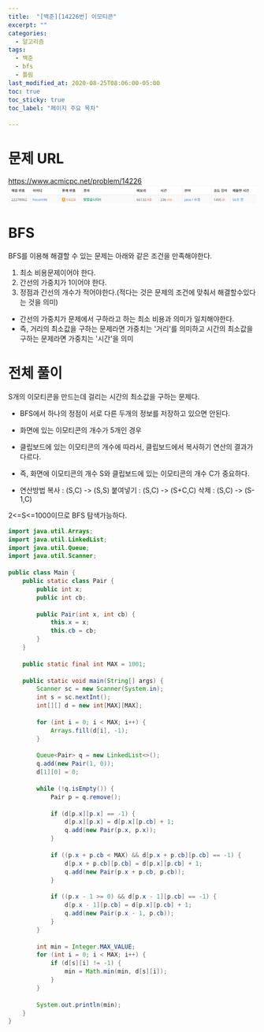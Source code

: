 ```yaml
---
title:  "[백준][14226번] 이모티콘"
excerpt: ""
categories:
  - 알고리즘
tags:
  - 백준
  - bfs
  - 틀림
last_modified_at: 2020-08-25T08:06:00-05:00
toc: true
toc_sticky: true
toc_label: "페이지 주요 목차"

---
```

# 문제 URL
https://www.acmicpc.net/problem/14226
![boj14226](/images/2020/09/boj14226.png)

# BFS
BFS를 이용해 해결할 수 있는 문제는 아래와 같은 조건을 만족해야한다.
1. 최소 비용문제이어야 한다.
2. 간선의 가중치가 1이어야 한다.
3. 정점과 간선의 개수가 적어야한다.(적다는 것은 문제의 조건에 맞춰서 해결할수있다는 것을 의미)
- 간선의 가중치가 문제에서 구하라고 하는 최소 비용과 의미가 일치해야한다.
- 즉, 거리의 최소값을 구하는 문제라면 가중치는 '거리'를 의미하고 시간의 최소값을 구하는 문제라면 가중치는 '시간'을 의미

# 전체 풀이

S개의 이모티콘을 만드는데 걸리는 시간의 최소값을 구하는 문제다.

- BFS에서 하나의 정점이 서로 다른 두개의 정보를 저장하고 있으면 안된다.
- 화면에 있는 이모티콘의 개수가 5개인 경우
- 클립보드에 있는 이모티콘의 개수에 따라서, 클립보드에서 복사하기 연산의 결과가 다르다.
- 즉, 화면에 이모티콘의 개수 S와 클립보드에 있는 이모티콘의 개수 C가 중요하다.

- 연산방법
복사 : (S,C) -> (S,S)
붙여넣기 : (S,C) -> (S+C,C)
삭제 : (S,C) -> (S-1,C)

2<=S<=1000이므로 BFS 탐색가능하다.

```java
import java.util.Arrays;
import java.util.LinkedList;
import java.util.Queue;
import java.util.Scanner;

public class Main {
    public static class Pair {
        public int x;
        public int cb;

        public Pair(int x, int cb) {
            this.x = x;
            this.cb = cb;
        }
    }

    public static final int MAX = 1001;

    public static void main(String[] args) {
        Scanner sc = new Scanner(System.in);
        int s = sc.nextInt();
        int[][] d = new int[MAX][MAX];

        for (int i = 0; i < MAX; i++) {
            Arrays.fill(d[i], -1);
        }

        Queue<Pair> q = new LinkedList<>();
        q.add(new Pair(1, 0));
        d[1][0] = 0;

        while (!q.isEmpty()) {
            Pair p = q.remove();

            if (d[p.x][p.x] == -1) {
                d[p.x][p.x] = d[p.x][p.cb] + 1;
                q.add(new Pair(p.x, p.x));
            }

            if ((p.x + p.cb < MAX) && d[p.x + p.cb][p.cb] == -1) {
                d[p.x + p.cb][p.cb] = d[p.x][p.cb] + 1;
                q.add(new Pair(p.x + p.cb, p.cb));
            }

            if ((p.x - 1 >= 0) && d[p.x - 1][p.cb] == -1) {
                d[p.x - 1][p.cb] = d[p.x][p.cb] + 1;
                q.add(new Pair(p.x - 1, p.cb));
            }
        }

        int min = Integer.MAX_VALUE;
        for (int i = 0; i < MAX; i++) {
            if (d[s][i] != -1) {
                min = Math.min(min, d[s][i]);
            }
        }

        System.out.println(min);
    }
}


```

